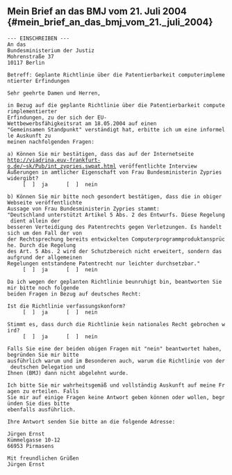## Mein Brief an das BMJ vom 21. Juli 2004 {#mein_brief_an_das_bmj_vom_21._juli_2004}

`--- EINSCHREIBEN ---`\
`An das`\
`Bundesministerium der Justiz`\
`Mohrenstraße 37`\
`10117 Berlin`

`Betreff: Geplante Richtlinie über die Patentierbarkeit computerimplementierter Erfindungen`

`Sehr geehrte Damen und Herren,`

`in Bezug auf die geplante Richtlinie über die Patentierbarkeit computerimplementierter `\
`Erfindungen, zu der sich der EU-Wettbewerbsfähigkeitsrat am 18.05.2004 auf einen `\
`"Gemeinsamen Standpunkt" verständigt hat, erbitte ich um eine informelle Auskunft zu `\
`meinen nachfolgenden Fragen:`

`a) Können Sie mir bestätigen, dass das auf der Internetseite`\
[`http://viadrina.euv-frankfurt-o.de/~sk/Pub/int_zypries.swpat.html`](http://viadrina.euv-frankfurt-o.de/~sk/Pub/int_zypries.swpat.html)` veröffentlichte Interview `\
`Äußerungen in amtlicher Eigenschaft von Frau Bundesministerin Zypries widergibt?`\
`     [  ]  ja      [  ]  nein`

`b) Können Sie mir bitte noch gesondert bestätigen, dass die in obiger Webseite veröffentlichte `\
`Aussage von Frau Bundesministerin Zypries stammt:`\
`"Deutschland unterstützt Artikel 5 Abs. 2 des Entwurfs. Diese Regelung dient allein der `\
`besseren Verteidigung des Patentrechts gegen Verletzungen. Es handelt sich um den Fall der von `\
`der Rechtsprechung bereits entwickelten Computerprogrammproduktansprüche. Durch die Regelung `\
`des Art. 5 Abs. 2 wird der Schutzbereich nicht erweitert, sondern das aufgrund der allgemeinen `\
`Regelungen entstandene Patentrecht nur leichter durchsetzbar."`\
`     [  ]  ja      [  ]  nein`

`Da ich wegen der geplanten Richtlinie beunruhigt bin, beantworten Sie mir bitte noch folgende `\
`beiden Fragen in Bezug auf deutsches Recht:`

`Ist die Richtlinie verfassungskonform?`\
`     [  ]  ja      [  ]  nein`

`Stimmt es, dass durch die Richtlinie kein nationales Recht gebrochen wird?`\
`     [  ]  ja      [  ]  nein`

`Falls Sie eine der beiden obigen Fragen mit "nein" beantwortet haben, begründen Sie mir bitte`\
`ausführlich warum und im Besonderen auch, warum die Richtlinie von der deutschen Delegation und`\
`Ihnen (BMJ) dann nicht abgelehnt wurde.`

`Ich bitte Sie mir wahrheitsgemäß und vollständig Auskunft auf meine Fragen zu erteilen. Falls`\
`Sie mir auf einige Fragen keine Antwort geben können oder wollen, begründen Sie dies bitte`\
`ebenfalls ausführlich.`

`Ihre Antwort senden Sie bitte an die folgende Adresse:`

`Jürgen Ernst`\
`Kümmelgasse 10-12`\
`66953 Pirmasens`

`Mit freundlichen Grüßen`\
`Jürgen Ernst`
